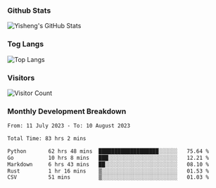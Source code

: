 ### Github Stats
![Yisheng's GitHub Stats](https://github-readme-stats-9qabuvhk1-gongyisheng.vercel.app/api?username=gongyisheng&count_private=true&show_icons=true)
### Tog Langs
![Top Langs](https://github-readme-stats-9qabuvhk1-gongyisheng.vercel.app/api/top-langs/?username=gongyisheng&layout=compact)
### Visitors
![Visitor Count](https://profile-counter.glitch.me/gongyisheng/count.svg)
### Monthly Development Breakdown
<!--START_SECTION:waka-->

```txt
From: 11 July 2023 - To: 10 August 2023

Total Time: 83 hrs 2 mins

Python       62 hrs 48 mins  ███████████████████░░░░░░   75.64 %
Go           10 hrs 8 mins   ███░░░░░░░░░░░░░░░░░░░░░░   12.21 %
Markdown     6 hrs 43 mins   ██░░░░░░░░░░░░░░░░░░░░░░░   08.10 %
Rust         1 hr 16 mins    ▒░░░░░░░░░░░░░░░░░░░░░░░░   01.53 %
CSV          51 mins         ▒░░░░░░░░░░░░░░░░░░░░░░░░   01.03 %
```

<!--END_SECTION:waka-->

